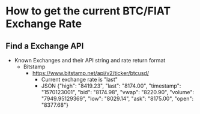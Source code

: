 # How to get the current BTC/FIAT Exchange Rate
## Find a Exchange API
* Known Exchanges and their API string and rate return format
  - Bitstamp
    - https://www.bitstamp.net/api/v2/ticker/btcusd/
      - Current exchange rate is "last"
      - JSON {"high": "8419.23", "last": "8174.00", "timestamp": "1570123001", "bid": "8174.98", "vwap": "8220.90", "volume": "7949.95129369", "low": "8029.14", "ask": "8175.00", "open": "8377.68"}
